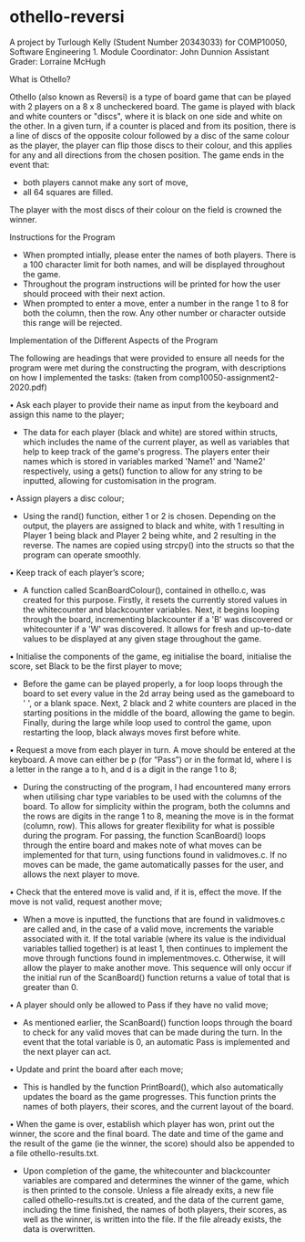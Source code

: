 # othello-reversi
A project by Turlough Kelly (Student Number 20343033) for COMP10050, Software Engineering 1.
Module Coordinator: John Dunnion
Assistant Grader: Lorraine McHugh



What is Othello?

Othello (also known as Reversi) is a type of board game that can be played with 2 players on a 8 x 8 uncheckered board. The game is played with black and white counters or "discs", where it is black on one side and white on the other.
In a given turn, if a counter is placed and from its position, there is a line of discs of the opposite colour followed by a disc of the same colour as the player, the player can flip those discs to their colour, and this applies
for any and all directions from the chosen position. The game ends in the event that:
- both players cannot make any sort of move,
- all 64 squares are filled.

The player with the most discs of their colour on the field is crowned the winner.



Instructions for the Program

- When prompted intially, please enter the names of both players. There is a 100 character limit for both names, and will be displayed throughout the game.
- Throughout the program instructions will be printed for how the user should proceed with their next action.
- When prompted to enter a move, enter a number in the range 1 to 8 for both the column, then the row. Any other number or character outside this range will be rejected.



Implementation of the Different Aspects of the Program

The following are headings that were provided to ensure all needs for the program were met during the constructing the program, with descriptions on how I implemented the tasks:
(taken from comp10050-assignment2-2020.pdf)

• Ask each player to provide their name as input from the keyboard and assign this name to the
player;
- The data for each player (black and white) are stored within structs, which includes the name of the current player, as well as variables that help to keep track of the game's progress.
The players enter their names which is stored in variables marked 'Name1' and 'Name2' respectively, using a gets() function to allow for any string to be inputted, allowing for customisation in the program.

• Assign players a disc colour;
- Using the rand() function, either 1 or 2 is chosen. Depending on the output, the players are assigned to black and white, with 1 resulting in Player 1 being black and Player 2 being white, and 2 resulting in the reverse.
The names are copied using strcpy() into the structs so that the program can operate smoothly.

• Keep track of each player’s score;
- A function called ScanBoardColour(), contained in othello.c, was created for this purpose. Firstly, it resets the currently stored values in the whitecounter and blackcounter variables. Next, it begins looping through
the board, incrementing blackcounter if a 'B' was discovered or whitecounter if a 'W' was discovered. It allows for fresh and up-to-date values to be displayed at any given stage throughout the game.

• Initialise the components of the game, eg initialise the board, initialise the score, set Black to
be the first player to move;
- Before the game can be played properly, a for loop loops through the board to set every value in the 2d array being used as the gameboard to ' ', or a blank space. Next, 2 black and 2 white counters are placed in 
the starting positions in the middle of the board, allowing the game to begin. Finally, during the large while loop used to control the game, upon restarting the loop, black always moves first before white.

• Request a move from each player in turn. A move should be entered at the keyboard. A move
can either be p (for “Pass”) or in the format ld, where l is a letter in the range a to h, and
d is a digit in the range 1 to 8;
- During the constructing of the program, I had encountered many errors when utilising char type variables to be used with the columns of the board. To allow for simplicity within the program, both the columns and the rows
are digits in the range 1 to 8, meaning the move is in the format (column, row). This allows for greater flexibility for what is possible during the program. For passing, the function ScanBoard() loops through the entire board 
and makes note of what moves can be implemented for that turn, using functions found in validmoves.c. If no moves can be made, the game automatically passes for the user, and allows the next player to move.

• Check that the entered move is valid and, if it is, effect the move. If the move is not valid,
request another move;
- When a move is inputted, the functions that are found in validmoves.c are called and, in the case of a valid move, increments the variable associated with it. If the total variable (where its value is the individual
variables tallied together) is at least 1, then continues to implement the move through functions found in implementmoves.c. Otherwise, it will allow the player to make another move. This sequence will only occur
if the initial run of the ScanBoard() function returns a value of total that is greater than 0.

• A player should only be allowed to Pass if they have no valid move;
- As mentioned earlier, the ScanBoard() function loops through the board to check for any valid moves that can be made during the turn. In the event that the total variable is 0, an automatic Pass is implemented and the next
player can act.

• Update and print the board after each move;
- This is handled by the function PrintBoard(), which also automatically updates the board as the game progresses. This function prints the names of both players, their scores, and the current layout of the board.

• When the game is over, establish which player has won, print out the winner, the score and
the final board. The date and time of the game and the result of the game (ie the winner,
the score) should also be appended to a file othello-results.txt.
- Upon completion of the game, the whitecounter and blackcounter variables are compared and determines the winner of the game, which is then printed to the console. Unless a file already exits, a new file called
othello-results.txt is created, and the data of the current game, including the time finished, the names of both players, their scores, as well as the winner, is written into the file. If the file already exists,
the data is overwritten.
